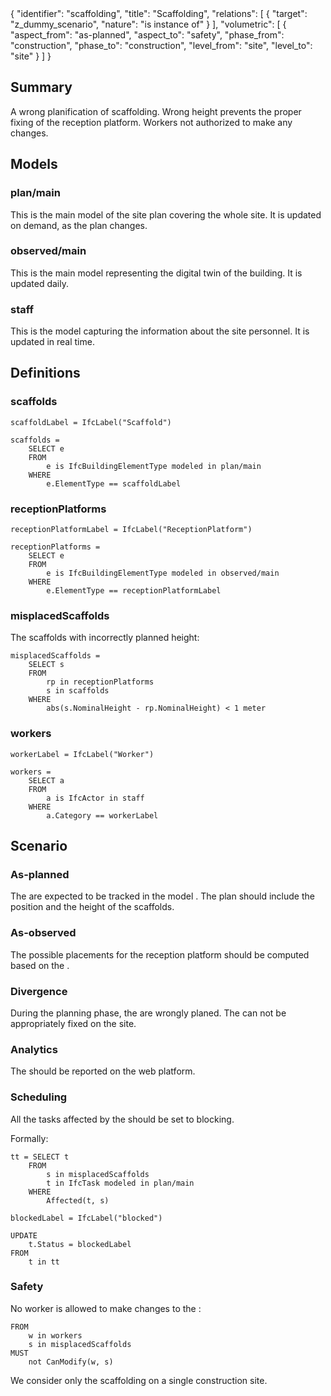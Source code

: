 <rasaeco-meta>
{
    "identifier": "scaffolding",
    "title": "Scaffolding",
    "relations": [
        { "target": "z_dummy_scenario", "nature": "is instance of" }
    ],
    "volumetric": [
        { 
            "aspect_from": "as-planned", "aspect_to": "safety",
            "phase_from": "construction", "phase_to": "construction",
            "level_from": "site", "level_to": "site"
        }
    ]
}
</rasaeco-meta>

## Summary

A wrong planification of scaffolding. Wrong height prevents the proper fixing of
the reception platform. Workers not authorized to make any changes.

## Models

### plan/main

This is the main model of the site plan covering the whole site.
It is updated on demand, as the plan changes.

### observed/main

This is the main model representing the digital twin of the building.
It is updated daily.

### staff

This is the model capturing the information about the site personnel.
It is updated in real time.

## Definitions

### scaffolds

```bim
scaffoldLabel = IfcLabel("Scaffold")

scaffolds = 
    SELECT e
    FROM
        e is IfcBuildingElementType modeled in plan/main
    WHERE 
        e.ElementType == scaffoldLabel
```

### receptionPlatforms

```bim
receptionPlatformLabel = IfcLabel("ReceptionPlatform")

receptionPlatforms = 
    SELECT e
    FROM
        e is IfcBuildingElementType modeled in observed/main
    WHERE
        e.ElementType == receptionPlatformLabel
```

### misplacedScaffolds

The scaffolds with incorrectly planned height:

```bim
misplacedScaffolds = 
    SELECT s
    FROM
        rp in receptionPlatforms
        s in scaffolds
    WHERE
        abs(s.NominalHeight - rp.NominalHeight) < 1 meter 
```

### workers

```bin
workerLabel = IfcLabel("Worker")

workers = 
    SELECT a
    FROM
        a is IfcActor in staff
    WHERE
        a.Category == workerLabel
```


## Scenario

### As-planned

The <ref name="scaffolds" /> are expected to be tracked in 
the model <modelref name="plan/main" />. The plan should include the position 
and the height of the scaffolds.  

### As-observed

The possible placements for the reception platform should be computed based on
the <modelref name="observed/main" />.

### Divergence

<phase name="planning">
    During the planning phase, the <ref name="scaffolds" /> are wrongly planed.
</phase>
<phase name="construction">
    The <ref name="receptionPlatforms" /> can not be appropriately fixed 
    on <level name="site">the site</level>.
</phase>

### Analytics

The <ref name="misplacedScaffolds" /> should be reported on the web platform.

### Scheduling

All the tasks affected by the <ref name="misplacedScaffolds" /> should be set 
to blocking.

Formally:

```bim
tt = SELECT t 
    FROM
        s in misplacedScaffolds
        t in IfcTask modeled in plan/main
    WHERE
        Affected(t, s)

blockedLabel = IfcLabel("blocked")

UPDATE
    t.Status = blockedLabel
FROM
    t in tt
```

### Safety

No <ref name="workers">worker</ref> is allowed to make changes to 
the <ref name="misplacedScaffolds" />:

```bim
FROM
    w in workers
    s in misplacedScaffolds
MUST
    not CanModify(w, s)
```

<level name="site">We consider only the scaffolding on a single construction 
site.</level>
